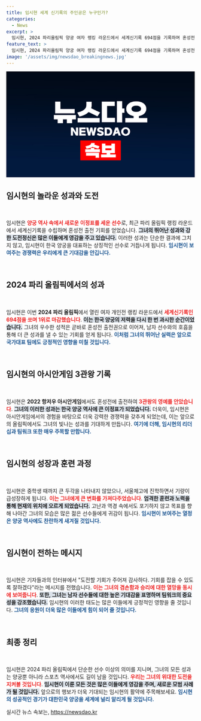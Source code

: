```yaml
---
title: 임시현 세계 신기록의 주인공은 누구인가?
categories:
  - News
excerpt: >
  임시현, 2024 파리올림픽 양궁 여자 랭킹 라운드에서 세계신기록 694점을 기록하며 혼성전 출전권을 확보! 아시안게임에 이어 올림픽 3관왕 도전의 주인공이 될지 귀추가 주목된다.
feature_text: >
  임시현, 2024 파리올림픽 양궁 여자 랭킹 라운드에서 세계신기록 694점을 기록하며 혼성전 출전권을 확보! 아시안게임에 이어 올림픽 3관왕 도전의 주인공이 될지 귀추가 주목된다.
image: '/assets/img/newsdao_breakingnews.jpg'
---
```


<p><img src="/assets/img/newsdao_breakingnews.jpg" alt="firstkoreanews 속보" /></p>

<h2 data-ke-size="size26">임시현의 놀라운 성과와 도전</h2>

<p data-ke-size="size16">&nbsp;</p>

<p>임시현은 <b><span style="color: #ee2323;">양궁 역사 속에서 새로운 이정표를 세운 선수</span></b>로, 최근 파리 올림픽 랭킹 라운드에서 세계신기록을 수립하며 혼성전 출전 기회를 얻었습니다. <b><span style="background-color: #21538527;">그녀의 뛰어난 성과와 강한 도전정신은 많은 이들에게 영감을 주고 있습니다.</span></b> 이러한 성과는 단순한 결과에 그치지 않고, 임시현이 한국 양궁을 대표하는 상징적인 선수로 거듭나게 됩니다. <b><span style="color: #1a5490;">임시현이 보여주는 경쟁력은 우리에게 큰 기대감을 안깁니다.</span></b> </p>

<p data-ke-size="size16">&nbsp;</p>

<h2 data-ke-size="size26">2024 파리 올림픽에서의 성과</h2>

<p data-ke-size="size16">&nbsp;</p>

<p>임시현은 이번 <b>2024 파리 올림픽</b>에서 열린 여자 개인전 랭킹 라운드에서 <b><span style="color: #ee2323;">세계신기록인 694점을 쏘며 1위로 마감했습니다</span></b>. <b><span style="background-color: #21538527;">이는 한국 양궁의 저력을 다시 한 번 과시한 순간이었습니다.</span></b> 그녀의 우수한 성적은 곧바로 혼성전 출전권으로 이어져, 남자 선수와의 호흡을 통해 더 큰 성과를 낼 수 있는 기회를 얻게 됩니다. <b><span style="color: #1a5490;">이처럼 그녀의 뛰어난 실력은 앞으로 국가대표 팀에도 긍정적인 영향을 미칠 것입니다.</span></b></p>

<p data-ke-size="size16">&nbsp;</p>

<h2 data-ke-size="size26">임시현의 아시안게임 3관왕 기록</h2>

<p data-ke-size="size16">&nbsp;</p>

<p>임시현은 <b>2022 항저우 아시안게임</b>에서도 혼성전에 출전하여 <b><span style="color: #ee2323;">3관왕의 영예를 안았습니다</span></b>. <b><span style="background-color: #21538527;">그녀의 이러한 성과는 한국 양궁 역사에 큰 이정표가 되었습니다.</span></b> 더욱이, 임시현은 아시안게임에서의 경험을 바탕으로 더욱 강력한 경쟁력을 갖추게 되었는데, 이는 앞으로의 올림픽에서도 그녀의 빛나는 성과를 기대하게 만듭니다. <b><span style="color: #1a5490;">여기에 더해, 임시현의 리더십과 팀워크 또한 매우 주목할 만합니다.</span></b></p>

<p data-ke-size="size16">&nbsp;</p>

<h2 data-ke-size="size26">임시현의 성장과 훈련 과정</h2>

<p data-ke-size="size16">&nbsp;</p>

<p>임시현은 중학생 때까지 큰 두각을 나타내지 않았으나, 서울체고에 진학하면서 기량이 급성장하게 됩니다. <b><span style="color: #ee2323;">이는 그녀에게 큰 변화를 가져다주었습니다</span></b>. <b><span style="background-color: #21538527;">엄격한 훈련과 노력을 통해 현재의 위치에 오르게 되었습니다.</span></b> 고난과 역경 속에서도 포기하지 않고 목표를 향해 나아간 그녀의 모습은 많은 젊은 선수들에게 귀감이 됩니다. <b><span style="color: #1a5490;">임시현이 보여주는 열정은 양궁 역사에도 찬란하게 새겨질 것입니다.</span></b></p>

<p data-ke-size="size16">&nbsp;</p>

<h2 data-ke-size="size26">임시현이 전하는 메시지</h2>

<p data-ke-size="size16">&nbsp;</p>

<p>임시현은 기자들과의 인터뷰에서 "도전할 기회가 주어져 감사하다. 기회를 잡을 수 있도록 잘하겠다"라는 메시지를 전했습니다. <b><span style="color: #ee2323;">이는 그녀의 겸손함과 승리에 대한 열망을 동시에 보여줍니다</span></b>. <b><span style="background-color: #21538527;">또한, 그녀는 남자 선수들에 대한 높은 기대감을 표명하며 팀워크의 중요성을 강조했습니다.</span></b> 임시현의 이러한 태도는 많은 이들에게 긍정적인 영향을 줄 것입니다. <b><span style="color: #1a5490;">그녀의 응원이 더욱 많은 이들에게 힘이 되어 줄 것입니다.</span></b></p>

<p data-ke-size="size16">&nbsp;</p>

<h2 data-ke-size="size26">최종 정리</h2>

<p data-ke-size="size16">&nbsp;</p>

<p>임시현은 2024 파리 올림픽에서 단순한 선수 이상의 의미를 지니며, 그녀의 모든 성과는 양궁뿐 아니라 스포츠 역사에서도 길이 남을 것입니다. <b><span style="color: #ee2323;">우리는 그녀의 위대한 도전을 지켜볼 것입니다</span></b>. <b><span style="background-color: #21538527;">임시현이 이룬 모든 것은 많은 이들에게 영감을 주며, 새로운 모범 사례가 될 것입니다.</span></b> 앞으로의 행보가 더욱 기대되는 임시현의 활약에 주목해보세요. <b><span style="color: #1a5490;">임시현의 성공적인 경기가 대한민국 양궁을 세계에 널리 알리게 될 것입니다.</span></b></p>
실시간 뉴스 속보는, <a href="https://newsdao.kr" rel="dofollow">https://newsdao.kr</a>


